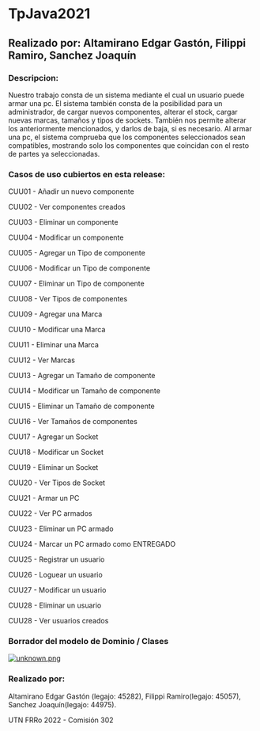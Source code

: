 # TpJava2021

## Realizado por: Altamirano Edgar Gastón, Filippi Ramiro, Sanchez Joaquín

### Descripcion:

Nuestro trabajo consta de un sistema mediante el cual un usuario puede armar una pc. El sistema también consta de la posibilidad para un administrador, de cargar nuevos componentes, alterar el stock, cargar nuevas marcas, tamaños y tipos de sockets. También nos permite alterar los anteriormente mencionados, y darlos de baja, si es necesario.
Al armar una pc, el sistema comprueba que los componentes seleccionados sean compatibles, mostrando solo los componentes que coincidan con el resto de partes ya seleccionadas.

### Casos de uso cubiertos en esta release:

CUU01 - Añadir un nuevo componente

CUU02 - Ver componentes creados

CUU03 - Eliminar un componente

CUU04 - Modificar un componente

CUU05 - Agregar un Tipo de componente

CUU06 - Modificar un Tipo de componente

CUU07 - Eliminar un Tipo de componente

CUU08 - Ver Tipos de componentes

CUU09 - Agregar una Marca

CUU10 - Modificar una Marca

CUU11 - Eliminar una Marca

CUU12 - Ver Marcas

CUU13 - Agregar un Tamaño de componente

CUU14 - Modificar un Tamaño de componente

CUU15 - Eliminar un Tamaño de componente

CUU16 - Ver Tamaños de componentes

CUU17 - Agregar un Socket

CUU18 - Modificar un Socket

CUU19 - Eliminar un Socket

CUU20 - Ver Tipos de Socket

CUU21 - Armar un PC

CUU22 - Ver PC armados

CUU23 - Eliminar un PC armado

CUU24 - Marcar un PC armado como ENTREGADO

CUU25 - Registrar un usuario

CUU26 - Loguear un usuario

CUU27 - Modificar un usuario

CUU28 - Eliminar un usuario

CUU28 - Ver usuarios creados

### Borrador del modelo de Dominio / Clases

[![unknown.png](https://i.postimg.cc/Fsrq94qG/unknown.png)](https://postimg.cc/mhnVw0TF)

### Realizado por:

Altamirano Edgar Gastón (legajo: 45282), Filippi Ramiro(legajo: 45057), Sanchez Joaquín(legajo: 44975).

UTN FRRo 2022 - Comisión 302
